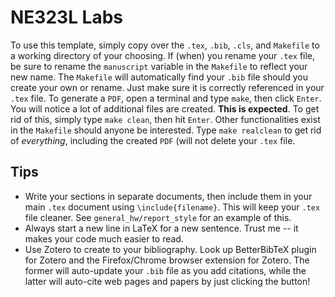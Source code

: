 # NE323L Labs
To use this template, simply copy over the `.tex`, `.bib`, `.cls`, and `Makefile` to a working directory of your choosing. 
If (when) you rename your `.tex` file, be sure to rename the `manuscript` variable in the `Makefile` to reflect your new name.
The `Makefile` will automatically find your `.bib` file should you create your own or rename.
Just make sure it is correctly referenced in your `.tex` file.
To generate a `PDF`, open a terminal and type `make`, then click `Enter`.
You will notice a lot of additional files are created.
**This is expected**.
To get rid of this, simply type `make clean`, then hit `Enter`.
Other functionalities exist in the `Makefile` should anyone be interested.
Type `make realclean` to get rid of *everything*, including the created `PDF` (will not delete your `.tex` file.

## Tips
- Write your sections in separate documents, then include them in your main `.tex` document using `\include{filename}`. This will keep your `.tex` file cleaner. See `general_hw/report_style` for an example of this.
- Always start a new line in LaTeX for a new sentence. Trust me -- it makes your code much easier to read.
- Use Zotero to create to your bibliography. Look up BetterBibTeX plugin for Zotero and the Firefox/Chrome browser extension for Zotero. The former will auto-update your `.bib` file as you add citations, while the latter will auto-cite web pages and papers by just clicking the button!

